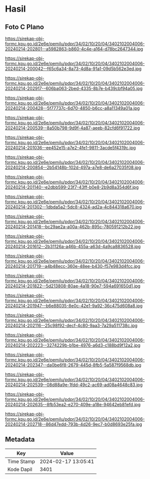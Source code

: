 # Hasil

## Foto C Plano

https://sirekap-obj-formc.kpu.go.id/2e6e/pemilu/pdpr/34/02/10/20/04/3402102004006-20240214-202801--a5982863-b860-4c4e-a164-d78bc2647344.jpg

https://sirekap-obj-formc.kpu.go.id/2e6e/pemilu/pdpr/34/02/10/20/04/3402102004006-20240214-200042--f65c6a34-8a73-4d8a-91a1-09d5b562e3ed.jpg

https://sirekap-obj-formc.kpu.go.id/2e6e/pemilu/pdpr/34/02/10/20/04/3402102004006-20240214-202917--606ba063-2bed-4335-8b7e-b439cbf94a05.jpg

https://sirekap-obj-formc.kpu.go.id/2e6e/pemilu/pdpr/34/02/10/20/04/3402102004006-20240214-200428--5f77737c-6d70-4850-b6cc-a8a11349a01a.jpg

https://sirekap-obj-formc.kpu.go.id/2e6e/pemilu/pdpr/34/02/10/20/04/3402102004006-20240214-200539--8a50b798-9d9f-4a87-aeeb-82cfd6f91722.jpg

https://sirekap-obj-formc.kpu.go.id/2e6e/pemilu/pdpr/34/02/10/20/04/3402102004006-20240214-201036--ee452e15-a7e2-4fe1-9811-3acde5f4319c.jpg

https://sirekap-obj-formc.kpu.go.id/2e6e/pemilu/pdpr/34/02/10/20/04/3402102004006-20240214-200854--2b54148b-102d-497a-a7e8-de6a27035f08.jpg

https://sirekap-obj-formc.kpu.go.id/2e6e/pemilu/pdpr/34/02/10/20/04/3402102004006-20240214-201140--e2dbb599-23f7-43ff-b0e8-2b9d8a354d6f.jpg

https://sirekap-obj-formc.kpu.go.id/2e6e/pemilu/pdpr/34/02/10/20/04/3402102004006-20240214-201302--1dbda5a2-5dc8-4324-ad2a-4c844318a670.jpg

https://sirekap-obj-formc.kpu.go.id/2e6e/pemilu/pdpr/34/02/10/20/04/3402102004006-20240214-201418--bc29ae2a-a00a-462b-895c-780591212b22.jpg

https://sirekap-obj-formc.kpu.go.id/2e6e/pemilu/pdpr/34/02/10/20/04/3402102004006-20240214-201612--2b31126a-a46b-455a-a63d-4a9ca8836528.jpg

https://sirekap-obj-formc.kpu.go.id/2e6e/pemilu/pdpr/34/02/10/20/04/3402102004006-20240214-201719--a4b48ecc-360e-48ee-b430-f57e983d4fcc.jpg

https://sirekap-obj-formc.kpu.go.id/2e6e/pemilu/pdpr/34/02/10/20/04/3402102004006-20240214-201822--5d213808-80ae-4a18-90e7-594a691650d1.jpg

https://sirekap-obj-formc.kpu.go.id/2e6e/pemilu/pdpr/34/02/10/20/04/3402102004006-20240214-201947--b6e88035-8e0c-42e1-9a92-36c475d608a8.jpg

https://sirekap-obj-formc.kpu.go.id/2e6e/pemilu/pdpr/34/02/10/20/04/3402102004006-20240214-202116--25c98f92-decf-4c80-9aa3-7a29a511738c.jpg

https://sirekap-obj-formc.kpu.go.id/2e6e/pemilu/pdpr/34/02/10/20/04/3402102004006-20240214-202223--3274229b-b1be-4976-a6d3-c188bd9f12a2.jpg

https://sirekap-obj-formc.kpu.go.id/2e6e/pemilu/pdpr/34/02/10/20/04/3402102004006-20240214-202347--da0be6f8-2679-445d-8fb5-5a587f9568db.jpg

https://sirekap-obj-formc.kpu.go.id/2e6e/pemilu/pdpr/34/02/10/20/04/3402102004006-20240214-202539--08d88a9e-1fdd-49c2-ac69-ad08a4648c83.jpg

https://sirekap-obj-formc.kpu.go.id/2e6e/pemilu/pdpr/34/02/10/20/04/3402102004006-20240214-202635--8fb53ea2-e270-409e-a18e-94642eb81efd.jpg

https://sirekap-obj-formc.kpu.go.id/2e6e/pemilu/pdpr/34/02/10/20/04/3402102004006-20240214-202718--86d47edd-793b-4d26-9ec7-b0d8693e25fa.jpg


## Metadata

| Key        | Value               |
| ---------- | ------------------- |
| Time Stamp | 2024-02-17 13:05:41 |
| Kode Dapil | 3401                |



